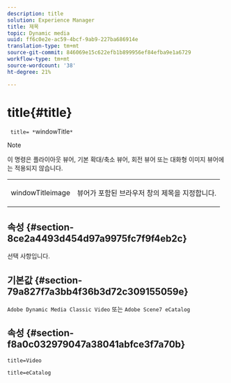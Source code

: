 ```yaml
---
description: title
solution: Experience Manager
title: 제목
topic: Dynamic media
uuid: ff6c0e2e-ac59-4bcf-9ab9-227ba686914e
translation-type: tm+mt
source-git-commit: 846069e15c622efb1b899956ef84efba9e1a6729
workflow-type: tm+mt
source-wordcount: '38'
ht-degree: 21%

---
```



# title{#title}

` title= *`windowTitle`*`

>[!NOTE]
>
>이 명령은 플라이아웃 뷰어, 기본 확대/축소 뷰어, 회전 뷰어 또는 대화형 이미지 뷰어에는 적용되지 않습니다.

<table id="table_406072054CBA4A7BAC8E7AD45E361D37"> 
 <tbody> 
  <tr> 
   <td colname="col1"> <p> <span class="codeph"> <span class="varname"> windowTitleimage</span> </span> </p> </td> 
   <td colname="col2"> <p>뷰어가 포함된 브라우저 창의 제목을 지정합니다. </p> </td> 
  </tr> 
 </tbody> 
</table>

## 속성 {#section-8ce2a4493d454d97a9975fc7f9f4eb2c}

선택 사항입니다.

## 기본값 {#section-79a827f7a3bb4f36b3d72c309155059e}

`Adobe Dynamic Media Classic Video` 또는 `Adobe Scene7 eCatalog`

## 속성 {#section-f8a0c032979047a38041abfce3f7a70b}

`title=Video`

`title=eCatalog`
